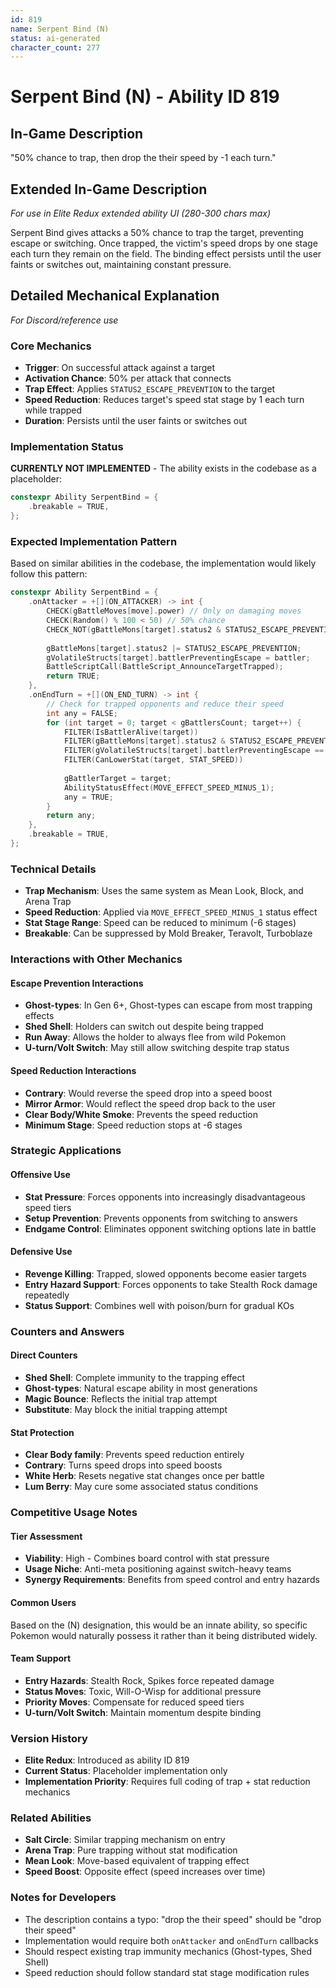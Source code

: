 ```yaml
---
id: 819
name: Serpent Bind (N)
status: ai-generated
character_count: 277
---
```


# Serpent Bind (N) - Ability ID 819

## In-Game Description
"50% chance to trap, then drop the their speed by -1 each turn."

## Extended In-Game Description
*For use in Elite Redux extended ability UI (280-300 chars max)*

Serpent Bind gives attacks a 50% chance to trap the target, preventing escape or switching. Once trapped, the victim's speed drops by one stage each turn they remain on the field. The binding effect persists until the user faints or switches out, maintaining constant pressure.

## Detailed Mechanical Explanation
*For Discord/reference use*

### Core Mechanics
- **Trigger**: On successful attack against a target
- **Activation Chance**: 50% per attack that connects
- **Trap Effect**: Applies `STATUS2_ESCAPE_PREVENTION` to the target
- **Speed Reduction**: Reduces target's speed stat stage by 1 each turn while trapped
- **Duration**: Persists until the user faints or switches out

### Implementation Status
**CURRENTLY NOT IMPLEMENTED** - The ability exists in the codebase as a placeholder:
```cpp
constexpr Ability SerpentBind = {
    .breakable = TRUE,
};
```

### Expected Implementation Pattern
Based on similar abilities in the codebase, the implementation would likely follow this pattern:

```cpp
constexpr Ability SerpentBind = {
    .onAttacker = +[](ON_ATTACKER) -> int {
        CHECK(gBattleMoves[move].power) // Only on damaging moves
        CHECK(Random() % 100 < 50) // 50% chance
        CHECK_NOT(gBattleMons[target].status2 & STATUS2_ESCAPE_PREVENTION) // Not already trapped
        
        gBattleMons[target].status2 |= STATUS2_ESCAPE_PREVENTION;
        gVolatileStructs[target].battlerPreventingEscape = battler;
        BattleScriptCall(BattleScript_AnnounceTargetTrapped);
        return TRUE;
    },
    .onEndTurn = +[](ON_END_TURN) -> int {
        // Check for trapped opponents and reduce their speed
        int any = FALSE;
        for (int target = 0; target < gBattlersCount; target++) {
            FILTER(IsBattlerAlive(target))
            FILTER(gBattleMons[target].status2 & STATUS2_ESCAPE_PREVENTION)
            FILTER(gVolatileStructs[target].battlerPreventingEscape == battler)
            FILTER(CanLowerStat(target, STAT_SPEED))
            
            gBattlerTarget = target;
            AbilityStatusEffect(MOVE_EFFECT_SPEED_MINUS_1);
            any = TRUE;
        }
        return any;
    },
    .breakable = TRUE,
};
```

### Technical Details
- **Trap Mechanism**: Uses the same system as Mean Look, Block, and Arena Trap
- **Speed Reduction**: Applied via `MOVE_EFFECT_SPEED_MINUS_1` status effect
- **Stat Stage Range**: Speed can be reduced to minimum (-6 stages)
- **Breakable**: Can be suppressed by Mold Breaker, Teravolt, Turboblaze

### Interactions with Other Mechanics

#### Escape Prevention Interactions
- **Ghost-types**: In Gen 6+, Ghost-types can escape from most trapping effects
- **Shed Shell**: Holders can switch out despite being trapped
- **Run Away**: Allows the holder to always flee from wild Pokemon
- **U-turn/Volt Switch**: May still allow switching despite trap status

#### Speed Reduction Interactions
- **Contrary**: Would reverse the speed drop into a speed boost
- **Mirror Armor**: Would reflect the speed drop back to the user
- **Clear Body/White Smoke**: Prevents the speed reduction
- **Minimum Stage**: Speed reduction stops at -6 stages

### Strategic Applications

#### Offensive Use
- **Stat Pressure**: Forces opponents into increasingly disadvantageous speed tiers
- **Setup Prevention**: Prevents opponents from switching to answers
- **Endgame Control**: Eliminates opponent switching options late in battle

#### Defensive Use
- **Revenge Killing**: Trapped, slowed opponents become easier targets
- **Entry Hazard Support**: Forces opponents to take Stealth Rock damage repeatedly
- **Status Support**: Combines well with poison/burn for gradual KOs

### Counters and Answers

#### Direct Counters
- **Shed Shell**: Complete immunity to the trapping effect
- **Ghost-types**: Natural escape ability in most generations
- **Magic Bounce**: Reflects the initial trap attempt
- **Substitute**: May block the initial trapping attempt

#### Stat Protection
- **Clear Body family**: Prevents speed reduction entirely
- **Contrary**: Turns speed drops into speed boosts
- **White Herb**: Resets negative stat changes once per battle
- **Lum Berry**: May cure some associated status conditions

### Competitive Usage Notes

#### Tier Assessment
- **Viability**: High - Combines board control with stat pressure
- **Usage Niche**: Anti-meta positioning against switch-heavy teams
- **Synergy Requirements**: Benefits from speed control and entry hazards

#### Common Users
Based on the (N) designation, this would be an innate ability, so specific Pokemon would naturally possess it rather than it being distributed widely.

#### Team Support
- **Entry Hazards**: Stealth Rock, Spikes force repeated damage
- **Status Moves**: Toxic, Will-O-Wisp for additional pressure
- **Priority Moves**: Compensate for reduced speed tiers
- **U-turn/Volt Switch**: Maintain momentum despite binding

### Version History
- **Elite Redux**: Introduced as ability ID 819
- **Current Status**: Placeholder implementation only
- **Implementation Priority**: Requires full coding of trap + stat reduction mechanics

### Related Abilities
- **Salt Circle**: Similar trapping mechanism on entry
- **Arena Trap**: Pure trapping without stat modification
- **Mean Look**: Move-based equivalent of trapping effect
- **Speed Boost**: Opposite effect (speed increases over time)

### Notes for Developers
- The description contains a typo: "drop the their speed" should be "drop their speed"
- Implementation would require both `onAttacker` and `onEndTurn` callbacks
- Should respect existing trap immunity mechanics (Ghost-types, Shed Shell)
- Speed reduction should follow standard stat stage modification rules
